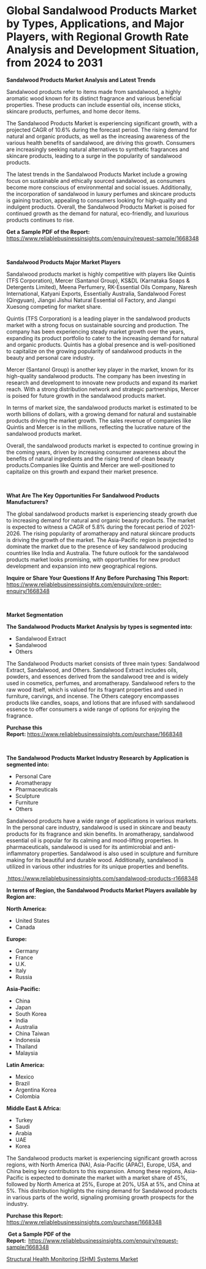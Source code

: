 <p><h1>Global Sandalwood Products Market by Types, Applications, and Major Players, with Regional Growth Rate Analysis and Development Situation, from 2024 to 2031</h1></p><p><strong>Sandalwood Products Market Analysis and Latest Trends</strong></p>
<p><p>Sandalwood products refer to items made from sandalwood, a highly aromatic wood known for its distinct fragrance and various beneficial properties. These products can include essential oils, incense sticks, skincare products, perfumes, and home decor items.</p><p>The Sandalwood Products Market is experiencing significant growth, with a projected CAGR of 10.6% during the forecast period. The rising demand for natural and organic products, as well as the increasing awareness of the various health benefits of sandalwood, are driving this growth. Consumers are increasingly seeking natural alternatives to synthetic fragrances and skincare products, leading to a surge in the popularity of sandalwood products.</p><p>The latest trends in the Sandalwood Products Market include a growing focus on sustainable and ethically sourced sandalwood, as consumers become more conscious of environmental and social issues. Additionally, the incorporation of sandalwood in luxury perfumes and skincare products is gaining traction, appealing to consumers looking for high-quality and indulgent products. Overall, the Sandalwood Products Market is poised for continued growth as the demand for natural, eco-friendly, and luxurious products continues to rise.</p></p>
<p><strong>Get a Sample PDF of the Report:&nbsp;</strong> <a href="https://www.reliablebusinessinsights.com/enquiry/request-sample/1668348">https://www.reliablebusinessinsights.com/enquiry/request-sample/1668348</a></p>
<p>&nbsp;</p>
<p><strong>Sandalwood Products Major Market Players</strong></p>
<p><p>Sandalwood products market is highly competitive with players like Quintis (TFS Corporation), Mercer (Santanol Group), KS&DL (Karnataka Soaps & Detergents Limited), Meena Perfumery, RK-Essential Oils Company, Naresh International, Katyani Exports, Essentially Australia, Sandalwood Forest (Qingyuan), Jiangxi Jishui Natural Essential oil Factory, and Jiangxi Xuesong competing for market share.</p><p>Quintis (TFS Corporation) is a leading player in the sandalwood products market with a strong focus on sustainable sourcing and production. The company has been experiencing steady market growth over the years, expanding its product portfolio to cater to the increasing demand for natural and organic products. Quintis has a global presence and is well-positioned to capitalize on the growing popularity of sandalwood products in the beauty and personal care industry.</p><p>Mercer (Santanol Group) is another key player in the market, known for its high-quality sandalwood products. The company has been investing in research and development to innovate new products and expand its market reach. With a strong distribution network and strategic partnerships, Mercer is poised for future growth in the sandalwood products market.</p><p>In terms of market size, the sandalwood products market is estimated to be worth billions of dollars, with a growing demand for natural and sustainable products driving the market growth. The sales revenue of companies like Quintis and Mercer is in the millions, reflecting the lucrative nature of the sandalwood products market.</p><p>Overall, the sandalwood products market is expected to continue growing in the coming years, driven by increasing consumer awareness about the benefits of natural ingredients and the rising trend of clean beauty products.Companies like Quintis and Mercer are well-positioned to capitalize on this growth and expand their market presence.</p></p>
<p>&nbsp;</p>
<p><strong>What Are The Key Opportunities For Sandalwood Products Manufacturers?</strong></p>
<p><p>The global sandalwood products market is experiencing steady growth due to increasing demand for natural and organic beauty products. The market is expected to witness a CAGR of 5.8% during the forecast period of 2021-2026. The rising popularity of aromatherapy and natural skincare products is driving the growth of the market. The Asia-Pacific region is projected to dominate the market due to the presence of key sandalwood producing countries like India and Australia. The future outlook for the sandalwood products market looks promising, with opportunities for new product development and expansion into new geographical regions.</p></p>
<p><strong>Inquire or Share Your Questions If Any Before Purchasing This Report:</strong> <a href="https://www.reliablebusinessinsights.com/enquiry/pre-order-enquiry/1668348">https://www.reliablebusinessinsights.com/enquiry/pre-order-enquiry/1668348</a></p>
<p>&nbsp;</p>
<p><strong>Market Segmentation</strong></p>
<p><strong>The Sandalwood Products Market Analysis by types is segmented into:</strong></p>
<p><ul><li>Sandalwood Extract</li><li>Sandalwood</li><li>Others</li></ul></p>
<p><p>The Sandalwood Products market consists of three main types: Sandalwood Extract, Sandalwood, and Others. Sandalwood Extract includes oils, powders, and essences derived from the sandalwood tree and is widely used in cosmetics, perfumes, and aromatherapy. Sandalwood refers to the raw wood itself, which is valued for its fragrant properties and used in furniture, carvings, and incense. The Others category encompasses products like candles, soaps, and lotions that are infused with sandalwood essence to offer consumers a wide range of options for enjoying the fragrance.</p></p>
<p><strong>Purchase this Report:&nbsp;</strong><a href="https://www.reliablebusinessinsights.com/purchase/1668348">https://www.reliablebusinessinsights.com/purchase/1668348</a></p>
<p>&nbsp;</p>
<p><strong>The Sandalwood Products Market Industry Research by Application is segmented into:</strong></p>
<p><ul><li>Personal Care</li><li>Aromatherapy</li><li>Pharmaceuticals</li><li>Sculpture</li><li>Furniture</li><li>Others</li></ul></p>
<p><p>Sandalwood products have a wide range of applications in various markets. In the personal care industry, sandalwood is used in skincare and beauty products for its fragrance and skin benefits. In aromatherapy, sandalwood essential oil is popular for its calming and mood-lifting properties. In pharmaceuticals, sandalwood is used for its antimicrobial and anti-inflammatory properties. Sandalwood is also used in sculpture and furniture making for its beautiful and durable wood. Additionally, sandalwood is utilized in various other industries for its unique properties and benefits.</p></p>
<p><a href="https://www.reliablebusinessinsights.com/sandalwood-products-r1668348">&nbsp;https://www.reliablebusinessinsights.com/sandalwood-products-r1668348</a></p>
<p><strong>In terms of Region, the Sandalwood Products Market Players available by Region are:</strong></p>
<p>
    <p> <strong> North America: </strong>
        <ul>
            <li>United States</li>
            <li>Canada</li>
        </ul>
        </p> 
    <p> <strong> Europe: </strong>
        <ul>
            <li>Germany</li>
            <li>France</li>
            <li>U.K.</li>
            <li>Italy</li>
            <li>Russia</li>
        </ul>
        </p> 
    <p> <strong> Asia-Pacific: </strong>
        <ul>
            <li>China</li>
            <li>Japan</li>
            <li>South Korea</li>
            <li>India</li>
            <li>Australia</li>
            <li>China Taiwan</li>
            <li>Indonesia</li>
            <li>Thailand</li>
            <li>Malaysia</li>
        </ul>
        </p> 
    <p> <strong> Latin America: </strong>
        <ul>
            <li>Mexico</li>
            <li>Brazil</li>
            <li>Argentina Korea</li>
            <li>Colombia</li>
        </ul>
        </p> 
    <p> <strong> Middle East & Africa: </strong>
        <ul>
            <li>Turkey</li>
            <li>Saudi</li>
            <li>Arabia</li>
            <li>UAE</li>
            <li>Korea</li>
        </ul>
    </p>
    </p>
<p><p>The Sandalwood products market is experiencing significant growth across regions, with North America (NA), Asia-Pacific (APAC), Europe, USA, and China being key contributors to this expansion. Among these regions, Asia-Pacific is expected to dominate the market with a market share of 45%, followed by North America at 25%, Europe at 20%, USA at 5%, and China at 5%. This distribution highlights the rising demand for Sandalwood products in various parts of the world, signaling promising growth prospects for the industry.</p></p>
<p><strong>Purchase this Report: </strong><a href="https://www.reliablebusinessinsights.com/purchase/1668348">https://www.reliablebusinessinsights.com/purchase/1668348</a></p>
<p>&nbsp;<strong>Get a Sample PDF of the Report:&nbsp;&nbsp;</strong><a href="https://www.reliablebusinessinsights.com/enquiry/request-sample/1668348">https://www.reliablebusinessinsights.com/enquiry/request-sample/1668348</a></p>
<p><strong></strong></p>
<p><p><a href="https://github.com/jahid123ahm/Market-Research-Report-List-1/blob/main/structural-health-monitoring-shm-systems-market.md">Structural Health Monitoring (SHM) Systems Market</a></p></p>